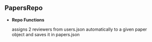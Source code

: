 ## **PapersRepo**

- **Repo Functions**

  assigns 2 reviewers from users.json automatically to a given paper object and saves it in papers.json
